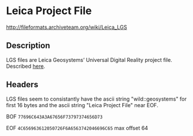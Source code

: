 # Leica Project File

http://fileformats.archiveteam.org/wiki/Leica_LGS

## Description
LGS files are Leica Geosystems’ Universal Digital Reality project file. Described [here](https://leica-geosystems.com/-/media/files/leicageosystems/products/release%20notes/leica-truview-3-6_rn.ashx).

## Headers
LGS files seem to consistantly have the ascii string "wild::geosystems" for first 16 bytes and the ascii string "Leica Project File" near EOF.

BOF ```77696C643A3A67656F73797374656D73```

EOF ```4C656963612050726F6A6563742046696C65``` max offset 64